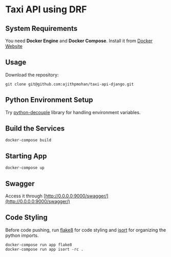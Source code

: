 # Taxi API using DRF

## System Requirements

You need **Docker Engine** and **Docker Compose**. Install it from [Docker Website](https://docs.docker.com/)

## Usage

Download the repository:

    git clone git@github.com:ajithpmohan/taxi-api-django.git

## Python Environment Setup

Try [python-decouple](https://simpleisbetterthancomplex.com/2015/11/26/package-of-the-week-python-decouple.html) library for handling environment variables.

## Build the Services

    docker-compose build

## Starting App

    docker-compose up

## Swagger
Access it through [http://0.0.0.0:9000/swagger/](http://0.0.0.0:9000/swagger/)

## Code Styling

Before code pushing, run [flake8](https://simpleisbetterthancomplex.com/packages/2016/08/05/flake8.html) for code styling and [isort](https://simpleisbetterthancomplex.com/packages/2016/10/08/isort.html) for organizing the python imports.

    docker-compose run app flake8
    docker-compose run app isort -rc .
